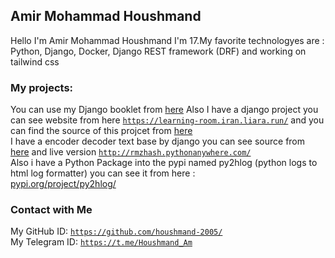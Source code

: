 ## Amir Mohammad Houshmand
Hello I'm Amir Mohammad Houshmand I'm 17.My favorite technologyes are : Python, Django, Docker, Django REST framework (DRF) and working on tailwind css
### My projects:
You can use my Django booklet from [here](https://github.com/houshmand-2005/hash_neco) 
Also I have a django project you can see website from here [`https://learning-room.iran.liara.run/`](https://learning-room.iran.liara.run/) 
and you can find the source of this projcet from [here](https://github.com/houshmand-2005/django4)  
I have a encoder decoder text base by django you can see source from [here](https://github.com/houshmand-2005/RmzHash/tree/RmzHash) and live version [`http://rmzhash.pythonanywhere.com/`](http://rmzhash.pythonanywhere.com/)
<br>Also i have a Python Package into the pypi named py2hlog (python logs to html log formatter) you can see it from here :<br> [pypi.org/project/py2hlog/](https://pypi.org/project/py2hlog/)
### Contact with Me
My GitHub ID: [`https://github.com/houshmand-2005/`](https://github.com/houshmand-2005/)
<br>
My Telegram ID: [`https://t.me/Houshmand_Am`](https://t.me/Houshmand_Am)
